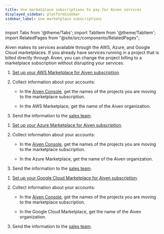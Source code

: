 ```yaml
---
title: Use marketplace subscriptions to pay for Aiven services
displayed_sidebar: platformSidebar
sidebar_label: Use marketplace subscriptions
---
```


import Tabs from '@theme/Tabs';
import TabItem from '@theme/TabItem';
import RelatedPages from "@site/src/components/RelatedPages";

Aiven makes its services available through the AWS, Azure, and Google Cloud marketplaces. If you already have services running in a project that is billed directly through Aiven, you can change the project billing to a marketplace subscription without disrupting your services.

<Tabs groupId="group1">
<TabItem value="aws" label="AWS Marketplace" default>

1. [Set up your AWS Marketplace for Aiven subscription](/docs/marketplace-setup).

1. Collect information about your accounts:

   * In the [Aiven Console](https://console.aiven.io/),
     get the names of the projects you are moving to the marketplace subscription.

   * In the AWS Marketplace, get the name of the Aiven organization.

1. Send the information to the [sales team](http://aiven.io/contact).

</TabItem>
<TabItem value="azure" label="Azure Marketplace">

1. [Set up your Azure Marketplace for Aiven subscription](/docs/marketplace-setup).

1. Collect information about your accounts:

   * In the [Aiven Console](https://console.aiven.io/),
     get the names of the projects you are moving to the marketplace subscription.

   * In the Azure Marketplace, get the name of the Aiven organization.

1. Send the information to the [sales team](http://aiven.io/contact).

</TabItem>
<TabItem value="google" label="Google Cloud Marketplace">

1. [Set up your Google Cloud Marketplace for Aiven subscription](/docs/marketplace-setup).

1. Collect information about your accounts:

   * In the [Aiven Console](https://console.aiven.io/),
     get the names of the projects you are moving to the marketplace subscription.

   * In the Google Cloud Marketplace, get the name of the Aiven organization.

1. Send the information to the [sales team](http://aiven.io/contact).

</TabItem>
</Tabs>

